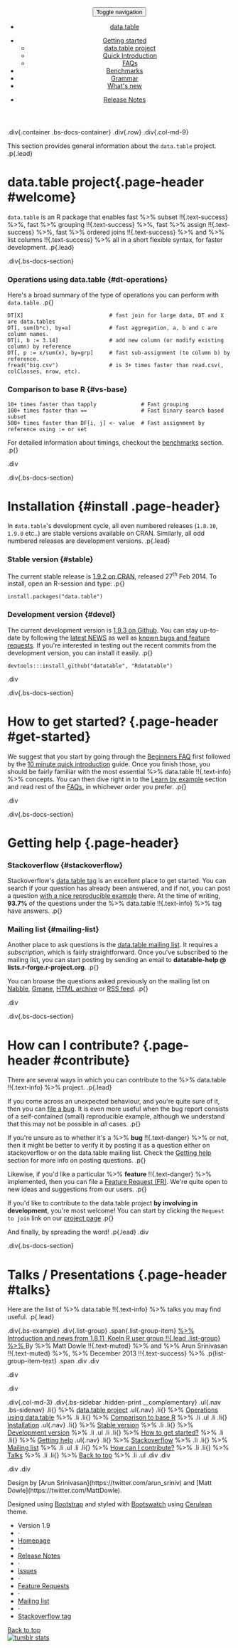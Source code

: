 <!-- DEFAULT HEADER- DO NOT TOUCH-->
<!-- <html lang="en"> -->

<!-- <head>
<meta charset="utf-8">
<meta http-equiv="X-UA-Compatible" content="IE=edge">
<meta name="viewport" content="width=device-width, initial-scale=1">
<meta name="description" content="data.table, an R package for faster subset, grouping, assign, ordered joins and list columns in short and flexible syntax, for faster development.">
<meta name="keywords" content="R, data.table, dplyr, benchmark, big-data">
<meta name="author" content="Matt Dowle, Arun Srinivasan, other authors and contributors">
<title>data.table &middot; Grammar</title>
<link href="../css/bootstrap.css" rel="stylesheet" media="screen">
<link href="../css/solarized_light.css" rel="stylesheet" media="screen">
</head> -->

<!-- <body> -->

<!-- Master nav - DO NOT TOUCH-->
<header>
<div class="navbar-default">
<button class="navbar-toggle" type="button" data-toggle="collapse" data-target="#navbar-main">
<span class="sr-only">Toggle navigation</span>
<span class="icon-bar"></span>
<span class="icon-bar"></span>
<span class="icon-bar"></span>
</button>
<nav class="collapse navbar-collapse bs-navbar-collapse" role="navigation">
<ul class="nav navbar-nav">
<li><a href="../"><span class="glyphicon glyphicon-home"></span> data.table</a>
</li>
</ul>
<ul class="nav navbar-nav navbar-center">
<li class="dropdown">
<a class="dropdown-toggle" data-toggle="dropdown" href="#" id="docs"><span class="glyphicon glyphicon-pencil"></span> Getting started <span class="caret"></span></a>
<ul class="dropdown-menu" aria-labelledby="docs">
<li><a href="../about/"><span class="glyphicon glyphicon-bookmark"></span> data.table project</a></li>
<li><a href="../intro/"><span class="glyphicon glyphicon-file"></span> Quick Introduction</a></li>
<li><a href="../faq/"><span class="glyphicon glyphicon-question-sign"></span> FAQs</a></li>
</ul>
</li>
<li><a href="../benchmarks/"><span class="glyphicon glyphicon-wrench"></span> Benchmarks</a></li>
<li><a href="../grammar/"><span class="glyphicon glyphicon-book"></span> Grammar</a></li>
<li><a href="../new/"><span class="glyphicon glyphicon-cog"></span> What's new</a></li>
</ul>
<ul class="nav navbar-nav navbar-right">
<li><a href="../notes/">Release Notes</a></li>
</ul>
</nav>
</div>
</header>

<!-- About/index.html -->
<!-- ACTUAL CONTENT STARTS HERE -->
.div{.container .bs-docs-container}
.div{.row}
.div{.col-md-9}

This section provides general information about the `data.table` project. .p{.lead}

# data.table project{.page-header #welcome}

`data.table` is an R package that enables fast %>% subset !!{.text-success} %>%, fast %>% grouping !!{.text-success} %>%, fast %>% assign !!{.text-success} %>%, fast %>% ordered joins !!{.text-success} %>% and %>% list columns !!{.text-success} %>% all in a short flexible syntax, for faster development. .p{.lead}

<!-- Operations using data.table -->

.div{.bs-docs-section}

### Operations using data.table {#dt-operations}

Here's a broad summary of the type of operations you can perform with `data.table`. .p{}

```{.r}
DT[X]                           # fast join for large data, DT and X are data.tables
DT[, sum(b*c), by=a]            # fast aggregation, a, b and c are column names.
DT[i, b := 3.14]                # add new column (or modify existing column) by reference
DT[, p := x/sum(x), by=grp]     # fast sub-assignment (to column b) by reference.
fread("big.csv")                # is 3+ times faster than read.csv(, colClasses, nrow, etc).
```

### Comparison to base R {#vs-base}

```{.r}
10+ times faster than tapply              # Fast grouping
100+ times faster than ==                 # Fast binary search based subset
500+ times faster than DF[i, j] <- value  # Fast assignment by reference using := or set
```
For detailed information about timings, checkout the [benchmarks]() section. .p{}

.div

<!-- Installation -->
.div{.bs-docs-section}
# Installation {#install .page-header}
In `data.table`'s development cycle, all even numbered releases (`1.8.10`, `1.9.0` etc..) are stable versions available on CRAN. Similarly, all odd numbered releases are development versions. .p{.lead}

### Stable version {#stable}
The current stable release is [1.9.2 on CRAN](http://cran.r-project.org/web/packages/data.table/index.html), released 27<sup>th</sup> Feb 2014. To install, open an R-session and type: .p{}

```{.r}
install.packages("data.table")
```

### Development version {#devel}
The current development version is [1.9.3 on Github](https://github.com/Rdatatable/datatable). You can stay up-to-date by following the [latest NEWS](https://github.com/Rdatatable/datatable/blob/master/NEWS) as well as [known bugs and feature requests](https://github.com/Rdatatable/datatable/issues?direction=desc&sort=updated&state=open). If you're interested in testing out the recent commits from the development version, you can install it easily. .p{}

```{.r}
devtools:::install_github("datatable", "Rdatatable")
```
.div

<!-- How to get started? -->
.div{.bs-docs-section}
# How to get started? {.page-header #get-started}
We suggest that you start by going through the [Beginners FAQ]() first followed by the [10 minute quick introduction]() guide. Once you finish those, you should be fairly familiar with the most essential %>% data.table !!{.text-info} %>% concepts. You can then dive right in to the [Learn by example]() section and read rest of the [FAQs](), in whichever order you prefer. .p{}

.div

<!-- Getting help -->
.div{.bs-docs-section}
# Getting help {.page-header}

### Stackoverflow {#stackoverflow}
Stackoverflow's [data.table tag](http://stackoverflow.com/questions/tagged/r+data.table) is an excellent place to get started. You can search if your question has already been answered, and if not, you can post a question [with a nice reproducible example](http://stackoverflow.com/questions/5963269/how-to-make-a-great-r-reproducible-example) there. At the time of writing, **93.7%** of the questions under the %>% data.table !!{.text-info} %>% tag have answers. .p{}

### Mailing list {#mailing-list}
Another place to ask questions is the [data.table mailing list](https://r-forge.r-project.org/mail/?group_id=240). It requires a *subscription*, which is fairly straightforward. Once you've subscribed to the mailing list, you can start posting by sending an email to **datatable-help @ lists.r-forge.r-project.org**. .p{}

You can browse the questions asked previously on the mailing list on [Nabble](http://r.789695.n4.nabble.com/datatable-help-f2315188.html), [Gmane](http://dir.gmane.org/gmane.comp.lang.r.datatable), [HTML archive](http://lists.r-forge.r-project.org/pipermail/datatable-help) or [RSS feed](http://rss.gmane.org/gmane.comp.lang.r.datatable). .p{}

.div

<!-- contribute -->
.div{.bs-docs-section}
# How can I contribute? {.page-header #contribute}

There are several ways in which you can contribute to the %>% data.table !!{.text-info} %>% project. .p{.lead}

If you come across an unexpected behaviour, and you're quite sure of it, then you can <a href="">file a bug</a>. It is even more useful when the bug report consists of a self-contained (small) reproducible example, although we understand that this may not be possible in *all* cases. .p{}

If you're unsure as to whether it's a %>% **bug** !!{.text-danger} %>% or not, then it might be better to verify it by posting it as a question either on stackoverflow or on the data.table mailing list. Check the <a href="#get-help">Getting help</a> section for more info on posting questions. .p{}

Likewise, if you'd like a particular %>% **feature** !!{.text-danger} %>% implemented, then you can file a <a href="https://r-forge.r-project.org/tracker/?atid=978&group_id=240&func=browse">Feature Request (FR)</a>. We're quite open to new ideas and suggestions from our users. .p{}

If you'd like to contribute to the <span class="text-info">data.table</span> project **by involving in development**, you're most welcome! You can start by clicking the `Request to join` link on our <a href="https://r-forge.r-project.org/projects/datatable/">project page</a> .p{}

And finally, by spreading the word! .p{.lead}
.div

<!-- Talks/presentations -->
.div{.bs-docs-section}
# Talks / Presentations {.page-header #talks}
Here are the list of %>% data.table !!{.text-info} %>% talks you may find useful. .p{.lead}

.div{.bs-example}
.div{.list-group}
.span{.list-group-item}
<a href="http://datatable.r-forge.r-project.org/CologneR_2013.pdf"> %>% Introduction and news from 1.8.11, Koeln R user group !!{.lead .list-group} %>% </a> 
By %>% Matt Dowle !!{.text-muted} %>% and %>% Arun Srinivasan !!{.text-muted} %>%, %>% December 2013 !!{.text-success} %>% .p{list-group-item-text}
.span
.div
.div

.div

.div

<!-- Right hand side -->
.div{.col-md-3}
.div{.bs-sidebar .hidden-print __complementary}
.ul{.nav .bs-sidenav}
.li{} %>% [data.table project](#welcome)
.ul{.nav}
.li{} %>% [Operations using data.table](#dt-operations) %>% .li
.li{} %>% [Comparison to base R](#vs-base) %>% .li
.ul
.li
.li{}
[Installation](#install)
.ul{.nav}
.li{} %>% [Stable version](#stable) %>% .li
.li{} %>% [Development version](#devel) %>% .li
.ul
.li
.li{} %>% [How to get started?](#get-started) %>% .li
.li{} %>% [Getting help](#get-help)
.ul{.nav}
.li{} %>% [Stackoverflow](#stackoverflow) %>% .li
.li{} %>% [Mailing list](#mailing-list) %>% .li
.ul
.li
.li{} %>% [How can I contribute?](#contribute) %>% .li
.li{} %>% [Talks](#talks) %>% .li
.li{} %>% [Back to top](#top) %>% .li
.ul
.div
.div

.div
.div

<!-- FOOTER - YOU WOULDNT HAVE TO MODIFY THIS PART -->
<footer class="bs-footer" role="contentinfo">
<div class="container">
<div class="footer-links">
<p>Design by [Arun Srinivasan](https://twitter.com/arun_sriniv) and [Matt Dowle](https://twitter.com/MattDowle).</p>
<p>Designed using <a href="http://getbootstrap.com">Bootstrap</a> and styled with <a href="http://bootswatch.com/">Bootswatch</a> using <a href="http://bootswatch.com/cerulean">Cerulean</a> theme.</p>
</div>
<ul class="footer-links muted">
<li>Version 1.9</li>
<li>&middot;</li>
<li><a href="http://datatable.r-forge.r-project.org">Homepage</a></li>
<li>&middot;</li>
<li><a href="../notes/">Release Notes</a></li>
<li>&middot;</li>
<li><a href="https://r-forge.r-project.org/tracker/?atid=975&group_id=240&func=browse">Issues</a></li>
<li>&middot;</li>
<li><a href="https://r-forge.r-project.org/tracker/?atid=978&group_id=240&func=browse">Feature  Requests</a></li>
<li>&middot;</li>
<li><a href="https://r-forge.r-project.org/mail/?group_id=240">Mailing list</a></li>
<li>&middot;</li>
<li><a href="http://stackoverflow.com/questions/tagged/r+data.table">Stackoverflow tag</a></li>
</ul>
<span class="pull-right"><a href="#top">Back to top</a></span>
</div>
</footer>

<script src="https://code.jquery.com/jquery.js"></script>
<script src="../js/bootstrap.min.js"></script>
<script src="../js/docs.min.js"></script>

<!-- STATCOUNTER -->
<script type="text/javascript">
var sc_project=6237851;
var sc_invisible=1;
var sc_security="518c93ca";
</script>

<script type="text/javascript" src="http://www.statcounter.com/counter/counter.js"></script>
<noscript>
<div class="statcounter">
<a title="tumblr stats" href="http://statcounter.com/tumblr/" >
<img class="statcounter" src="http://c.statcounter.com/6237851/0/518c93ca/1/" alt="tumblr stats" ></a>
</div>
</noscript>
<!-- End of StatCounter Code -->

</body>
</html>
